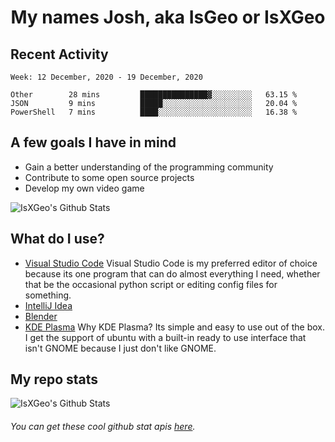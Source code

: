 <h1 align="center">My names Josh, aka IsGeo or IsXGeo</h1>

## Recent Activity
<!--START_SECTION:waka-->
```text
Week: 12 December, 2020 - 19 December, 2020

Other        28 mins         ███████████████▓░░░░░░░░░   63.15 % 
JSON         9 mins          █████░░░░░░░░░░░░░░░░░░░░   20.04 % 
PowerShell   7 mins          ████░░░░░░░░░░░░░░░░░░░░░   16.38 % 
```
<!--END_SECTION:waka-->

## **A few goals I have in mind**

- Gain a better understanding of the programming community
- Contribute to some open source projects
- Develop my own video game

<img align="center" alt="IsXGeo's Github Stats" src="https://github-readme-stats.vercel.app/api/top-langs/?username=IsXGeo&layout=compact"/><br>

## **What do I use?**

- [Visual Studio Code](https://code.visualstudio.com/) Visual Studio Code is my preferred editor of choice because its one program that can do almost everything I need, whether that be the occasional python script or editing config files for something.
- [IntelliJ Idea](https://www.jetbrains.com/idea/)
- [Blender](https://www.blender.org)
- [KDE Plasma](https://kde.org/) Why KDE Plasma? Its simple and easy to use out of the box. I get the support of ubuntu with a built-in ready to use interface that isn't GNOME because I just don't like GNOME.

## **My repo stats**

<img align="center" alt="IsXGeo's Github Stats" src="https://github-readme-stats.vercel.app/api?username=IsXGeo&count_private=true&show_icons=true&include_all_commits=true"/>

###### You can get these cool github stat apis [here](https://github.com/anuraghazra/github-readme-stats).
